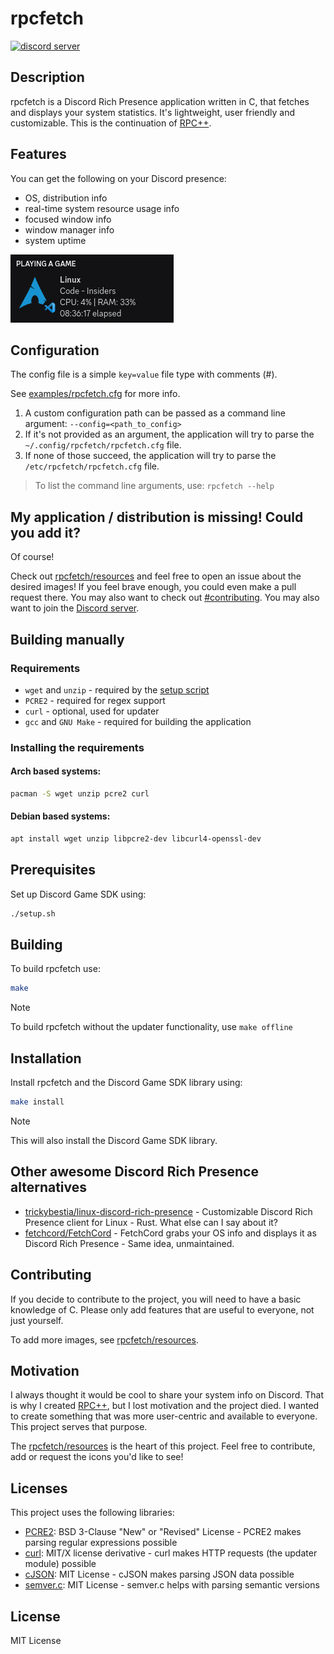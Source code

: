 
# rpcfetch

[![discord server](https://img.shields.io/badge/Discord_server-5865F2?style=flat-square&logo=discord&logoColor=white)](https://grial.tech/discord)

## Description

rpcfetch is a Discord Rich Presence application written in C, that fetches and displays your system statistics. It's lightweight, user friendly and customizable. This is the continuation of [RPC++](https://github.com/grialion/rpcpp).

## Features

You can get the following on your Discord presence:

- OS, distribution info
- real-time system resource usage info
- focused window info
- window manager info
- system uptime

![screenshot.png](./screenshot.png)

## Configuration

The config file is a simple `key=value` file type with comments (#).

See [examples/rpcfetch.cfg](./examples/rpcfetch.cfg) for more info.

1. A custom configuration path can be passed as a command line argument: `--config=<path_to_config>`
2. If it's not provided as an argument, the application will try to parse the `~/.config/rpcfetch/rpcfetch.cfg` file.
3. If none of those succeed, the application will try to parse the `/etc/rpcfetch/rpcfetch.cfg` file.

> To list the command line arguments, use:
> `rpcfetch --help`

## My application / distribution is missing! Could you add it?

Of course!

Check out [rpcfetch/resources](https://github.com/rpcfetch/resources) and feel free to open an issue about the desired images! If you feel brave enough, you could even make a pull request there. You may also want to check out [#contributing](#contributing). You may also want to join the [Discord server](https://grial.tech/discord).

## Building manually

### Requirements

- `wget` and `unzip` - required by the [setup script](./setup.sh)
- `PCRE2` - required for regex support
- `curl` - optional, used for updater
- `gcc` and `GNU Make` - required for building the application

### Installing the requirements

#### Arch based systems:

```sh
pacman -S wget unzip pcre2 curl
```

#### Debian based systems:

```sh
apt install wget unzip libpcre2-dev libcurl4-openssl-dev
```

## Prerequisites

Set up Discord Game SDK using:

```sh
./setup.sh
```

## Building

To build rpcfetch use:

```sh
make
```
> [!NOTE]
> To build rpcfetch without the updater functionality, use `make offline`

## Installation

Install rpcfetch and the Discord Game SDK library using:

```sh
make install
```
> [!NOTE]
> This will also install the Discord Game SDK library.

## Other awesome Discord Rich Presence alternatives

- [trickybestia/linux-discord-rich-presence](https://github.com/trickybestia/linux-discord-rich-presence) - Customizable Discord Rich Presence client for Linux - Rust. What else can I say about it?
- [fetchcord/FetchCord](https://github.com/fetchcord/FetchCord) - FetchCord grabs your OS info and displays it as Discord Rich Presence - Same idea, unmaintained.

## Contributing

If you decide to contribute to the project, you will need to have a basic knowledge of C. Please only add features that are useful to everyone, not just yourself.

To add more images, see [rpcfetch/resources](https://github.com/rpcfetch/resources).

## Motivation

I always thought it would be cool to share your system info on Discord. That is why I created [RPC++](https://github.com/grialion/rpcpp), but I lost motivation and the project died. I wanted to create something that was more user-centric and available to everyone. This project serves that purpose.

The [rpcfetch/resources](https://github.com/rpcfetch/resources) is the heart of this project. Feel free to contribute, add or request the icons you'd like to see!

## Licenses

This project uses the following libraries:
- [PCRE2](https://github.com/PCRE2Project/pcre2): BSD 3-Clause "New" or "Revised" License - PCRE2 makes parsing regular expressions possible
- [curl](https://github.com/curl/curl): MIT/X license derivative - curl makes HTTP requests (the updater module) possible
- [cJSON](https://github.com/DaveGamble/cJSON): MIT License - cJSON makes parsing JSON data possible
- [semver.c](https://github.com/h2non/semver.c): MIT License - semver.c helps with parsing semantic versions

## License

MIT License
